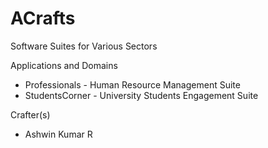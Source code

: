 # ACrafts 
Software Suites for Various Sectors

Applications and Domains 
- Professionals - Human Resource Management Suite 
- StudentsCorner - University Students Engagement Suite

Crafter(s) 
- Ashwin Kumar R 



